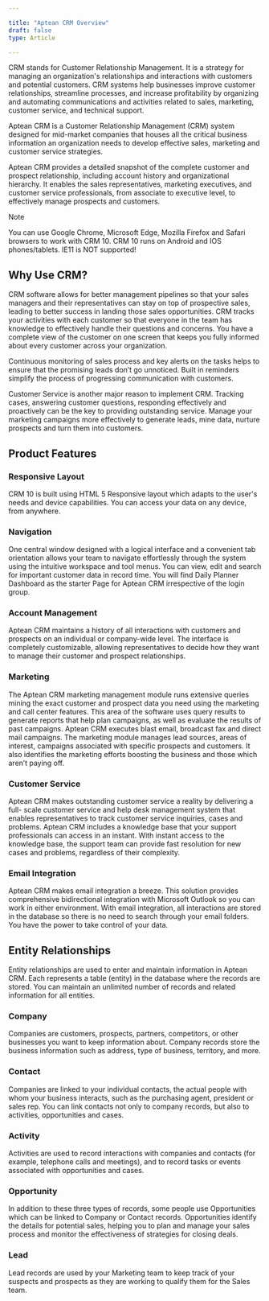 ```yaml
---

title: "Aptean CRM Overview"
draft: false
type: Article

---
```



CRM stands for Customer Relationship Management. It is a strategy for managing an organization's relationships and interactions with customers and potential customers. CRM systems help businesses improve customer relationships, streamline processes, and increase profitability by organizing and automating communications and activities related to sales, marketing, customer service, and technical support.

Aptean CRM is a Customer Relationship Management (CRM) system designed for mid-market companies that houses all the critical business information an organization needs to develop effective sales, marketing and customer service strategies.

Aptean CRM provides a detailed snapshot of the complete customer and prospect relationship, including account history and organizational hierarchy. It enables the sales representatives, marketing executives, and customer service professionals, from associate to executive level, to effectively manage prospects and customers.

 > [!Note]
 You can use Google Chrome, Microsoft Edge, Mozilla Firefox and Safari browsers to work with CRM 10. CRM 10 runs on Android and IOS phones/tablets. IE11 is NOT supported!
 


## Why Use CRM?
CRM software allows for better management pipelines so that your sales managers and their representatives can stay on top of prospective sales, leading to better success in landing those sales opportunities. CRM tracks your activities with each customer so that everyone in the team has knowledge to effectively handle their questions and concerns. You have a complete view of the customer on one screen that keeps you fully informed about every customer across your organization.

Continuous monitoring of sales process and key alerts on the tasks helps to ensure that the promising leads don’t go unnoticed. Built in reminders simplify the process of progressing communication with customers.

Customer Service is another major reason to implement CRM. Tracking cases, answering customer questions, responding effectively and proactively can be the key to providing outstanding service. Manage your marketing campaigns more effectively to generate leads, mine data, nurture prospects and turn them into customers.

## Product Features
### Responsive Layout
CRM 10 is built using HTML 5 Responsive layout which adapts to the user's needs and device capabilities. You can access your data on any device, from anywhere.

### Navigation
One central window designed with a logical interface and a convenient tab orientation allows your team to navigate effortlessly through the system using the intuitive workspace and tool menus. You can view, edit and search for important customer data in record time.
You will find Daily Planner Dashboard as the starter Page for Aptean CRM irrespective of the login group.

### Account Management
Aptean CRM maintains a history of all interactions with customers and prospects on an individual or company-wide level. The interface is completely customizable, allowing representatives to decide how they want to manage their customer and prospect relationships.

### Marketing
The Aptean CRM marketing management module runs extensive queries mining the exact customer and prospect data you need using the marketing and call center features. This area of the software uses query results to generate reports that help plan campaigns, as well as evaluate the results of past campaigns. Aptean CRM executes blast email, broadcast fax and direct mail campaigns. The marketing module manages lead sources, areas of interest, campaigns associated with specific prospects and customers. It also identifies the marketing efforts boosting the business and those which aren’t paying off.

### Customer Service
Aptean CRM makes outstanding customer service a reality by delivering a full- scale customer service and help desk management system that enables representatives to track customer service inquiries, cases and problems. Aptean CRM includes a knowledge base that your support professionals can access in an instant. With instant access to the knowledge base, the support team can provide fast resolution for new cases and problems, regardless of their complexity.
### Email Integration
Aptean CRM makes email integration a breeze. This solution provides comprehensive bidirectional integration with Microsoft Outlook so you can work in either environment. With email integration, all interactions are stored in the database so there is no need to search through your email folders. You have the power to take control of your data.

## Entity Relationships
Entity relationships are used to enter and maintain information in Aptean CRM. Each represents a table (entity) in the database where the records are stored. You can maintain an unlimited number of records and related information for all entities.

### Company
Companies are customers, prospects, partners, competitors, or other businesses you want to keep information about. Company records store the business information such as address, type of business, territory, and more.

### Contact
Companies are linked to your individual contacts, the actual people with whom your business interacts, such as the purchasing agent, president or sales rep. You can link contacts not only to company records, but also to activities, opportunities and cases.

### Activity
Activities are used to record interactions with companies and contacts (for example, telephone calls and meetings), and to record tasks or events associated with opportunities and cases.

### Opportunity
In addition to these three types of records, some people use Opportunities which can be linked to Company or Contact records.
Opportunities identify the details for potential sales, helping you to plan and manage your sales process and monitor the effectiveness of strategies for closing deals.

### Lead
Lead records are used by your Marketing team to keep track of your suspects and prospects as they are working to qualify them for the Sales team.
